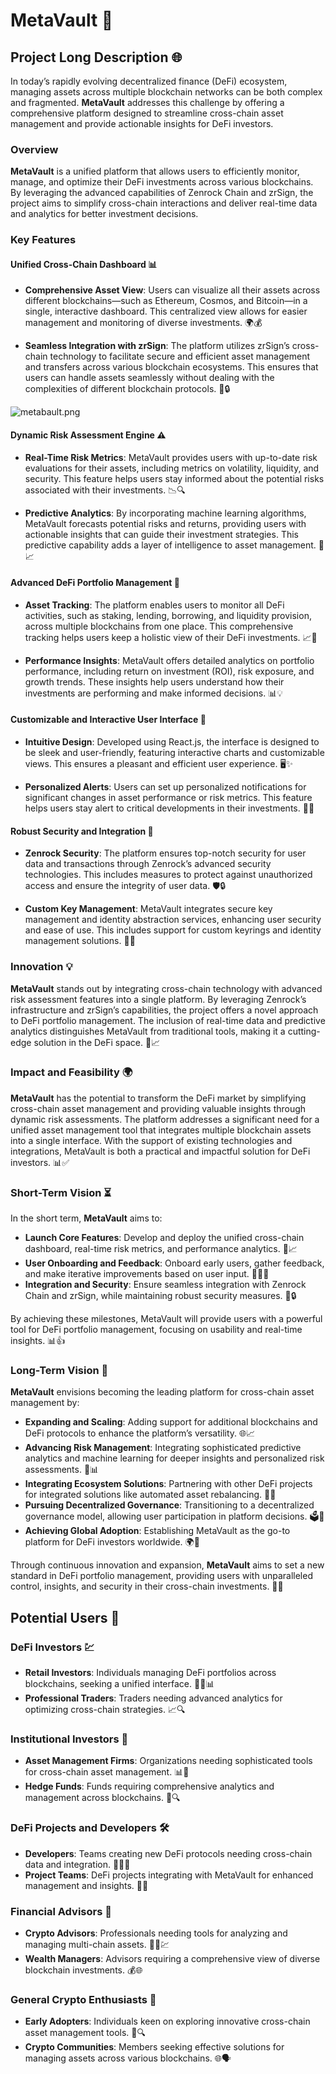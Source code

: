 # MetaVault 🚀

## Project Long Description 🌐

In today’s rapidly evolving decentralized finance (DeFi) ecosystem, managing assets across multiple blockchain networks can be both complex and fragmented. **MetaVault** addresses this challenge by offering a comprehensive platform designed to streamline cross-chain asset management and provide actionable insights for DeFi investors. 

### Overview

**MetaVault** is a unified platform that allows users to efficiently monitor, manage, and optimize their DeFi investments across various blockchains. By leveraging the advanced capabilities of Zenrock Chain and zrSign, the project aims to simplify cross-chain interactions and deliver real-time data and analytics for better investment decisions. 

### Key Features

#### Unified Cross-Chain Dashboard 📊

- **Comprehensive Asset View**: Users can visualize all their assets across different blockchains—such as Ethereum, Cosmos, and Bitcoin—in a single, interactive dashboard. This centralized view allows for easier management and monitoring of diverse investments. 🌍💰
  
- **Seamless Integration with zrSign**: The platform utilizes zrSign’s cross-chain technology to facilitate secure and efficient asset management and transfers across various blockchain ecosystems. This ensures that users can handle assets seamlessly without dealing with the complexities of different blockchain protocols. 🔗🔒

![metabault.png](https://cdn.dorahacks.io/static/files/1916760de66a8ddc9014e3440eba92c6.png)

#### Dynamic Risk Assessment Engine ⚠️

- **Real-Time Risk Metrics**: MetaVault provides users with up-to-date risk evaluations for their assets, including metrics on volatility, liquidity, and security. This feature helps users stay informed about the potential risks associated with their investments. 📉🔍

- **Predictive Analytics**: By incorporating machine learning algorithms, MetaVault forecasts potential risks and returns, providing users with actionable insights that can guide their investment strategies. This predictive capability adds a layer of intelligence to asset management. 🤖📈

#### Advanced DeFi Portfolio Management 📑

- **Asset Tracking**: The platform enables users to monitor all DeFi activities, such as staking, lending, borrowing, and liquidity provision, across multiple blockchains from one place. This comprehensive tracking helps users keep a holistic view of their DeFi investments. 📈🔗

- **Performance Insights**: MetaVault offers detailed analytics on portfolio performance, including return on investment (ROI), risk exposure, and growth trends. These insights help users understand how their investments are performing and make informed decisions. 📊💡

#### Customizable and Interactive User Interface 🎨

- **Intuitive Design**: Developed using React.js, the interface is designed to be sleek and user-friendly, featuring interactive charts and customizable views. This ensures a pleasant and efficient user experience. 🖥️✨

- **Personalized Alerts**: Users can set up personalized notifications for significant changes in asset performance or risk metrics. This feature helps users stay alert to critical developments in their investments. 📲🔔

#### Robust Security and Integration 🔐

- **Zenrock Security**: The platform ensures top-notch security for user data and transactions through Zenrock’s advanced security technologies. This includes measures to protect against unauthorized access and ensure the integrity of user data. 🛡️🔒

- **Custom Key Management**: MetaVault integrates secure key management and identity abstraction services, enhancing user security and ease of use. This includes support for custom keyrings and identity management solutions. 🔑🔧

### Innovation 💡

**MetaVault** stands out by integrating cross-chain technology with advanced risk assessment features into a single platform. By leveraging Zenrock’s infrastructure and zrSign’s capabilities, the project offers a novel approach to DeFi portfolio management. The inclusion of real-time data and predictive analytics distinguishes MetaVault from traditional tools, making it a cutting-edge solution in the DeFi space. 🌟📈

### Impact and Feasibility 🌍

**MetaVault** has the potential to transform the DeFi market by simplifying cross-chain asset management and providing valuable insights through dynamic risk assessments. The platform addresses a significant need for a unified asset management tool that integrates multiple blockchain assets into a single interface. With the support of existing technologies and integrations, MetaVault is both a practical and impactful solution for DeFi investors. 📊✅

### Short-Term Vision ⏳

In the short term, **MetaVault** aims to:
- **Launch Core Features**: Develop and deploy the unified cross-chain dashboard, real-time risk metrics, and performance analytics. 🚀📈
- **User Onboarding and Feedback**: Onboard early users, gather feedback, and make iterative improvements based on user input. 🧑‍💻📢
- **Integration and Security**: Ensure seamless integration with Zenrock Chain and zrSign, while maintaining robust security measures. 🔗🔒

By achieving these milestones, MetaVault will provide users with a powerful tool for DeFi portfolio management, focusing on usability and real-time insights. 📊👍

### Long-Term Vision 🌟

**MetaVault** envisions becoming the leading platform for cross-chain asset management by:
- **Expanding and Scaling**: Adding support for additional blockchains and DeFi protocols to enhance the platform’s versatility. 🌐📈
- **Advancing Risk Management**: Integrating sophisticated predictive analytics and machine learning for deeper insights and personalized risk assessments. 🤖📊
- **Integrating Ecosystem Solutions**: Partnering with other DeFi projects for integrated solutions like automated asset rebalancing. 🤝🔗
- **Pursuing Decentralized Governance**: Transitioning to a decentralized governance model, allowing user participation in platform decisions. 🗳️🔄
- **Achieving Global Adoption**: Establishing MetaVault as the go-to platform for DeFi investors worldwide. 🌍🚀

Through continuous innovation and expansion, **MetaVault** aims to set a new standard in DeFi portfolio management, providing users with unparalleled control, insights, and security in their cross-chain investments. 🌟🔝

## Potential Users 🎯

### DeFi Investors 💹
- **Retail Investors**: Individuals managing DeFi portfolios across blockchains, seeking a unified interface. 🧑‍💼📊
- **Professional Traders**: Traders needing advanced analytics for optimizing cross-chain strategies. 📈🔍

### Institutional Investors 🏦
- **Asset Management Firms**: Organizations needing sophisticated tools for cross-chain asset management. 📊🏢
- **Hedge Funds**: Funds requiring comprehensive analytics and management across blockchains. 💼🔍

### DeFi Projects and Developers 🛠️
- **Developers**: Teams creating new DeFi protocols needing cross-chain data and integration. 👨‍💻🔗
- **Project Teams**: DeFi projects integrating with MetaVault for enhanced management and insights. 🚀🤝

### Financial Advisors 💼
- **Crypto Advisors**: Professionals needing tools for analyzing and managing multi-chain assets. 🧑‍💼💹
- **Wealth Managers**: Advisors requiring a comprehensive view of diverse blockchain investments. 💰🌐

### General Crypto Enthusiasts 🌟
- **Early Adopters**: Individuals keen on exploring innovative cross-chain asset management tools. 🚀🔍
- **Crypto Communities**: Members seeking effective solutions for managing assets across various blockchains. 🌐🗣️